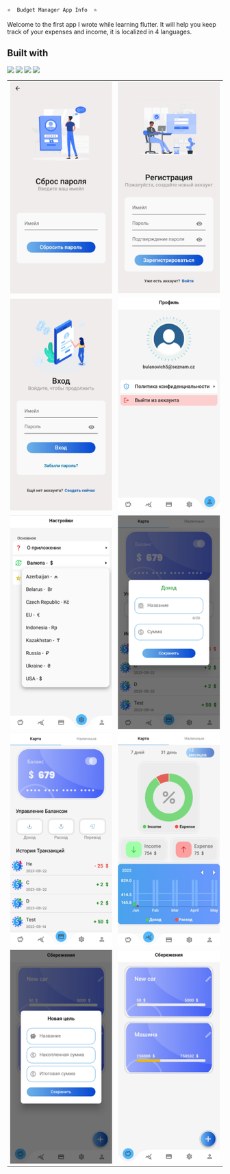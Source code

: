 
   
    ⭐️  Budget Manager App Info  ⭐️  


Welcome to the first app I wrote while learning flutter. It will help you keep track of your expenses and income, it is localized in 4 languages.

## Built with
<img src="https://img.shields.io/badge/Flutter-02569B?style=for-the-badge&logo=flutter&logoColor=white" />
<img src="https://img.shields.io/badge/Dart-0175C2?style=for-the-badge&logo=dart&logoColor=white" />
<img src="https://img.shields.io/badge/firebase-ffca28?style=for-the-badge&logo=firebase&logoColor=black"/>    
<img src="https://img.shields.io/badge/GIT-E44C30?style=for-the-badge&logo=git&logoColor=white" /> 


<table>
  <tr>
    <td><img src="https://github.com/Chewbacca-14/Budget-Manager-Info/blob/main/Screenshot_20230826_105625.jpg?raw=true" alt="Image 1"></td>
     <td><img src="https://github.com/Chewbacca-14/Budget-Manager-Info/blob/main/Screenshot_20230826_105615.jpg?raw=true" alt="Image 1"></td>
  </tr>
  <tr>
     <td><img src="https://github.com/Chewbacca-14/Budget-Manager-Info/blob/main/Screenshot_20230826_105514.jpg?raw=true" alt="Image 1"></td>
      <td><img src="https://github.com/Chewbacca-14/Budget-Manager-Info/blob/main/Screenshot_20230826_105510.jpg?raw=true" alt="Image 1"></td>
  </tr>
   <tr>
     <td><img src="https://github.com/Chewbacca-14/Budget-Manager-Info/blob/main/Screenshot_20230826_105457.jpg?raw=true" alt="Image 1"></td>
      <td><img src="https://github.com/Chewbacca-14/Budget-Manager-Info/blob/main/Screenshot_20230826_105445.jpg?raw=true" alt="Image 1"></td>
  </tr>
   <tr>
     <td><img src="https://github.com/Chewbacca-14/Budget-Manager-Info/blob/main/Screenshot_20230826_105440.jpg?raw=true" alt="Image 1"></td>
      <td><img src="https://github.com/Chewbacca-14/Budget-Manager-Info/blob/main/Screenshot_20230826_105434.jpg?raw=true" alt="Image 1"></td>
  </tr>
    <tr>
     <td><img src="https://github.com/Chewbacca-14/Budget-Manager-Info/blob/main/Screenshot_20230826_105416.jpg?raw=true" alt="Image 1"></td>
      <td><img src="https://github.com/Chewbacca-14/Budget-Manager-Info/blob/main/Screenshot_20230826_105412.jpg?raw=true" alt="Image 1"></td>
  </tr>
 
</table>
